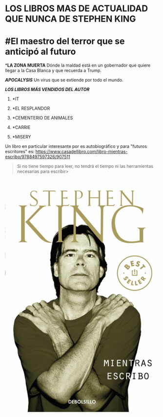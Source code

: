  
 # LOS LIBROS MAS DE ACTUALIDAD QUE NUNCA DE STEPHEN KING
# #El maestro del terror que se anticipó al futuro

***LA ZONA MUERTA** Dónde la maldad está en un gobernador que quiere llegar a la Casa Blanca y que recuerda a Trump.

***APOCALYSIS*** Un virus que se extiende por todo el mundo.

***LOS LIBROS MÁS VENDIDOS DEL AUTOR***

1.  *IT

2.  *EL RESPLANDOR
 
3.  *CEMENTERIO DE ANIMALES

4.  *CARRIE

5.  *MISERY

Un libro en particular interesante por es autobiográfico y para "futuros escritores" es: <https://www.casadellibro.com/libro-mientras-escribo/9788497597326/907511> 

> Si no tiene tiempo para leer, no tendrá el tiempo
ni las herramientas necesarias para escribir> 

![Foto portada libro](https://github.com/inmalv/inmalv.github.io/blob/main/STHEPEN%20KING.jpg)


